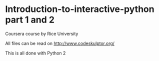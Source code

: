 # Introduction-to-interactive-python part 1 and 2
Coursera course by Rice University


All files can be read on http://www.codeskulptor.org/

This is all done with Python 2
